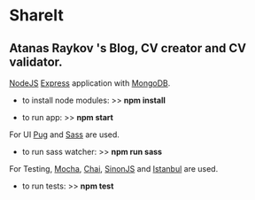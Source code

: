 # ShareIt
## Atanas Raykov 's Blog, CV creator and CV validator.

[NodeJS](https://nodejs.org/ "NodeJS") [Express](https://expressjs.com/ "Express") application with [MongoDB](https://www.mongodb.com/ "MongoDB").

- to install node modules: >> **npm install**

- to run app: >> **npm start**

For UI [Pug](https://pugjs.org/ "Pug") and [Sass](http://sass-lang.com/ "Sass") are used.

- to run sass watcher: >> **npm run sass**

For Testing, [Mocha](https://mochajs.org/ "Mocha"), [Chai](http://chaijs.com/ "Chai"), [SinonJS](http://sinonjs.org/ "SinonJS") and [Istanbul](https://www.npmjs.com/package/istanbul/ "Istanbul") are used.

- to run tests: >> **npm test**
